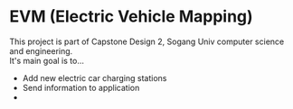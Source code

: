 # EVM (Electric Vehicle Mapping)

This project is part of Capstone Design 2, Sogang Univ computer science and engineering.  
It's main goal is to...  
- Add new electric car charging stations  
- Send information to application  
- 
